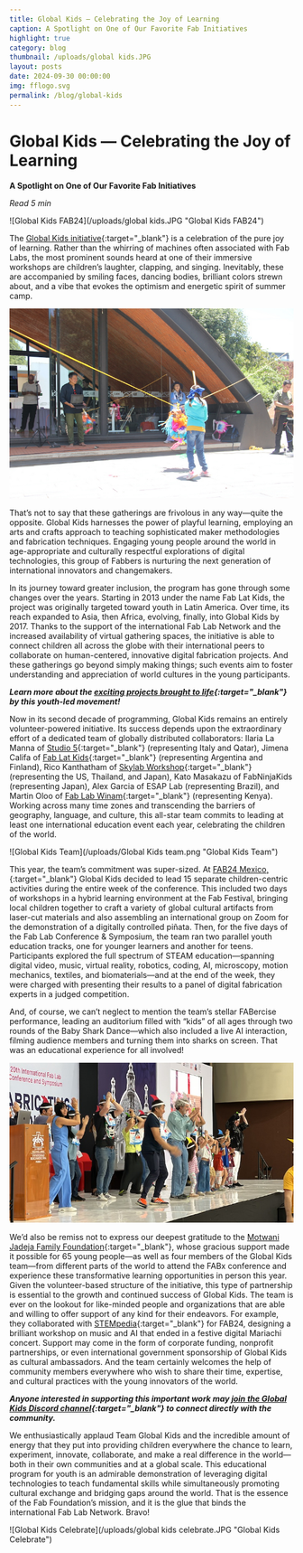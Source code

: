 ```yaml
---
title: Global Kids — Celebrating the Joy of Learning 
caption: A Spotlight on One of Our Favorite Fab Initiatives
highlight: true
category: blog
thumbnail: /uploads/global kids.JPG
layout: posts
date: 2024-09-30 00:00:00
img: fflogo.svg
permalink: /blog/global-kids
---
```


# Global Kids — Celebrating the Joy of Learning 

**A Spotlight on One of Our Favorite Fab Initiatives**

*Read 5 min*

![Global Kids FAB24](/uploads/global kids.JPG "Global Kids FAB24")

The [Global Kids initiative](https://linktr.ee/GlobalKidsLab){:target="_blank"} is a celebration of the pure joy of learning. Rather than the whirring of machines often associated with Fab Labs, the most prominent sounds heard at one of their immersive workshops are children’s laughter, clapping, and singing. Inevitably, these are accompanied by smiling faces, dancing bodies, brilliant colors strewn about, and a vibe that evokes the optimism and energetic spirit of summer camp.

![Global Kids Digital Piñata](/uploads/globalkids_pinata.jpg "Global Kids Digital Piñata")

That’s not to say that these gatherings are frivolous in any way—quite the opposite. Global Kids harnesses the power of playful learning, employing an arts and crafts approach to teaching sophisticated maker methodologies and fabrication techniques. Engaging young people around the world in age-appropriate and culturally respectful explorations of digital technologies, this group of Fabbers is nurturing the next generation of international innovators and changemakers.

In its journey toward greater inclusion, the program has gone through some changes over the years. Starting in 2013 under the name Fab Lat Kids, the project was originally targeted toward youth in Latin America. Over time, its reach expanded to Asia, then Africa, evolving, finally, into Global Kids by 2017. Thanks to the support of the international Fab Lab Network and the increased availability of virtual gathering spaces, the initiative is able to connect children all across the globe with their international peers to collaborate on human-centered, innovative digital fabrication projects. And these gatherings go beyond simply making things; such events aim to foster understanding and appreciation of world cultures in the young participants. 

***Learn more about the [exciting projects brought to life](https://www.youtube.com/watch?v=crZxB1I70dc){:target="_blank"} by this youth-led movement!***

Now in its second decade of programming, Global Kids remains an entirely volunteer-powered initiative. Its success depends upon the extraordinary effort of a dedicated team of globally distributed collaborators: Ilaria La Manna of [Studio 5](https://www.studio5.qa/){:target="_blank"} (representing Italy and Qatar), Jimena Califa of [Fab Lat Kids](https://www.fablabs.io/organizations/fab-lat-kids-b66ed4b7-43e3-490a-ae06-c0e063958b14){:target="_blank"} (representing Argentina and Finland), Rico Kanthatham of [Skylab Workshop](https://www.fablabs.io/labs/skylabworkshop){:target="_blank"} (representing the US, Thailand, and Japan), Kato Masakazu of FabNinjaKids (representing Japan), Alex Garcia of ESAP Lab (representing Brazil), and Martin Oloo of [Fab Lab Winam](https://fablabwinam.org/){:target="_blank"} (representing Kenya). Working across many time zones and transcending the barriers of geography, language, and culture, this all-star team commits to leading at least one international education event each year, celebrating the children of the world. 

![Global Kids Team](/uploads/Global Kids team.png "Global Kids Team")

This year, the team’s commitment was super-sized. At [FAB24 Mexico,](https://fab24.fabevent.org/){:target="_blank"} Global Kids decided to lead 15 separate children-centric activities during the entire week of the conference. This included two days of workshops in a hybrid learning environment at the Fab Festival, bringing local children together to craft a variety of global cultural artifacts from laser-cut materials and also assembling an international group on Zoom for the demonstration of a digitally controlled piñata. Then, for the five days of the Fab Lab Conference & Symposium, the team ran two parallel youth education tracks, one for younger learners and another for teens. Participants explored the full spectrum of STEAM education—spanning digital video, music, virtual reality, robotics, coding, AI, microscopy, motion mechanics, textiles, and biomaterials—and at the end of the week, they were charged with presenting their results to a panel of digital fabrication experts in a judged competition. 

And, of course, we can’t neglect to mention the team’s stellar FABercise performance, leading an auditorium filled with “kids” of all ages through two rounds of the Baby Shark Dance—which also included a live AI interaction, filming audience members and turning them into sharks on screen. That was an educational experience for all involved!

![Global Kids Dance](/uploads/globalkids_dance.jpg "Global Kids Dance")

We’d also be remiss not to express our deepest gratitude to the [Motwani Jadeja Family Foundation](https://mjf.world/){:target="_blank"}, whose gracious support made it possible for 65 young people—as well as four members of the Global Kids team—from different parts of the world to attend the FABx conference and experience these transformative learning opportunities in person this year. Given the volunteer-based structure of the initiative, this type of partnership is essential to the growth and continued success of Global Kids. The team is ever on the lookout for like-minded people and organizations that are able and willing to offer support of any kind for their endeavors. For example, they collaborated with [STEMpedia](https://thestempedia.com){:target="_blank"} for FAB24, designing a brilliant workshop on music and AI that ended in a festive digital Mariachi concert. Support may come in the form of corporate funding, nonprofit partnerships, or even international government sponsorship of Global Kids as cultural ambassadors. And the team certainly welcomes the help of community members everywhere who wish to share their time, expertise, and cultural practices with the young innovators of the world.

***Anyone interested in supporting this important work may [join the Global Kids Discord channel](https://discord.com/invite/djj767Urcw){:target="_blank"} to connect directly with the community.***

We enthusiastically applaud Team Global Kids and the incredible amount of energy that they put into providing children everywhere the chance to learn, experiment, innovate, collaborate, and make a real difference in the world—both in their own communities and at a global scale. This educational program for youth is an admirable demonstration of leveraging digital technologies to teach fundamental skills while simultaneously promoting cultural exchange and bridging gaps around the world. That is the essence of the Fab Foundation’s mission, and it is the glue that binds the international Fab Lab Network. Bravo!

![Global Kids Celebrate](/uploads/global kids celebrate.JPG "Global Kids Celebrate")
